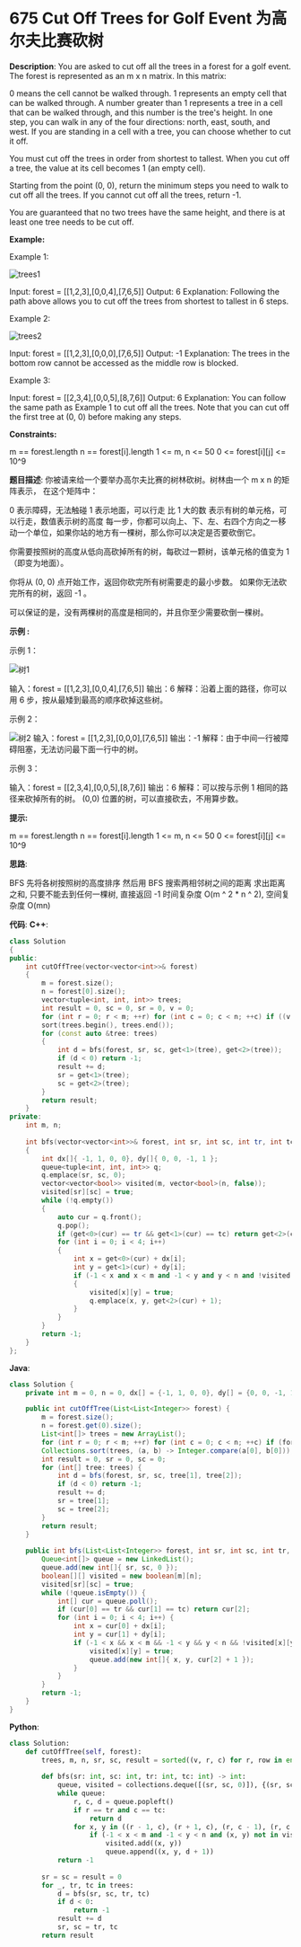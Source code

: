 # 675 Cut Off Trees for Golf Event 为高尔夫比赛砍树

__Description__:
You are asked to cut off all the trees in a forest for a golf event. The forest is represented as an m x n matrix. In this matrix:

0 means the cell cannot be walked through.
1 represents an empty cell that can be walked through.
A number greater than 1 represents a tree in a cell that can be walked through, and this number is the tree's height.
In one step, you can walk in any of the four directions: north, east, south, and west. If you are standing in a cell with a tree, you can choose whether to cut it off.

You must cut off the trees in order from shortest to tallest. When you cut off a tree, the value at its cell becomes 1 (an empty cell).

Starting from the point (0, 0), return the minimum steps you need to walk to cut off all the trees. If you cannot cut off all the trees, return -1.

You are guaranteed that no two trees have the same height, and there is at least one tree needs to be cut off.

__Example:__

Example 1:

![trees1](https://assets.leetcode.com/uploads/2020/11/26/trees1.jpg)

Input: forest = [[1,2,3],[0,0,4],[7,6,5]]
Output: 6
Explanation: Following the path above allows you to cut off the trees from shortest to tallest in 6 steps.

Example 2:

![trees2](https://assets.leetcode.com/uploads/2020/11/26/trees2.jpg)

Input: forest = [[1,2,3],[0,0,0],[7,6,5]]
Output: -1
Explanation: The trees in the bottom row cannot be accessed as the middle row is blocked.

Example 3:

Input: forest = [[2,3,4],[0,0,5],[8,7,6]]
Output: 6
Explanation: You can follow the same path as Example 1 to cut off all the trees.
Note that you can cut off the first tree at (0, 0) before making any steps.

__Constraints:__

m == forest.length
n == forest[i].length
1 <= m, n <= 50
0 <= forest[i][j] <= 10^9

__题目描述__:
你被请来给一个要举办高尔夫比赛的树林砍树。树林由一个 m x n 的矩阵表示， 在这个矩阵中：

0 表示障碍，无法触碰
1 表示地面，可以行走
比 1 大的数 表示有树的单元格，可以行走，数值表示树的高度
每一步，你都可以向上、下、左、右四个方向之一移动一个单位，如果你站的地方有一棵树，那么你可以决定是否要砍倒它。

你需要按照树的高度从低向高砍掉所有的树，每砍过一颗树，该单元格的值变为 1（即变为地面）。

你将从 (0, 0) 点开始工作，返回你砍完所有树需要走的最小步数。 如果你无法砍完所有的树，返回 -1 。

可以保证的是，没有两棵树的高度是相同的，并且你至少需要砍倒一棵树。

__示例 :__

示例 1：

![树1](https://assets.leetcode.com/uploads/2020/11/26/trees1.jpg)

输入：forest = [[1,2,3],[0,0,4],[7,6,5]]
输出：6
解释：沿着上面的路径，你可以用 6 步，按从最矮到最高的顺序砍掉这些树。

示例 2：

![树2](https://assets.leetcode.com/uploads/2020/11/26/trees2.jpg)
输入：forest = [[1,2,3],[0,0,0],[7,6,5]]
输出：-1
解释：由于中间一行被障碍阻塞，无法访问最下面一行中的树。

示例 3：

输入：forest = [[2,3,4],[0,0,5],[8,7,6]]
输出：6
解释：可以按与示例 1 相同的路径来砍掉所有的树。
(0,0) 位置的树，可以直接砍去，不用算步数。

__提示:__

m == forest.length
n == forest[i].length
1 <= m, n <= 50
0 <= forest[i][j] <= 10^9

__思路__:

BFS
先将各树按照树的高度排序
然后用 BFS 搜索两相邻树之间的距离
求出距离之和, 只要不能去到任何一棵树, 直接返回 -1
时间复杂度 O(m ^ 2 * n ^ 2), 空间复杂度 O(mn)

__代码__:
__C++__:

```C++
class Solution 
{
public:
    int cutOffTree(vector<vector<int>>& forest) 
    {
        m = forest.size();
        n = forest[0].size();
        vector<tuple<int, int, int>> trees;
        int result = 0, sc = 0, sr = 0, v = 0;
        for (int r = 0; r < m; ++r) for (int c = 0; c < n; ++c) if ((v = forest[r][c]) > 1) trees.emplace_back(v, r, c);
        sort(trees.begin(), trees.end());
        for (const auto &tree: trees) 
        {
            int d = bfs(forest, sr, sc, get<1>(tree), get<2>(tree));
            if (d < 0) return -1;
            result += d;
            sr = get<1>(tree); 
            sc = get<2>(tree);
        }
        return result;
    }
private:
    int m, n;
    
    int bfs(vector<vector<int>>& forest, int sr, int sc, int tr, int tc) 
    {
        int dx[]{ -1, 1, 0, 0}, dy[]{ 0, 0, -1, 1 };
        queue<tuple<int, int, int>> q;
        q.emplace(sr, sc, 0);
        vector<vector<bool>> visited(m, vector<bool>(n, false));
        visited[sr][sc] = true;
        while (!q.empty()) 
        {
            auto cur = q.front();
            q.pop();
            if (get<0>(cur) == tr && get<1>(cur) == tc) return get<2>(cur);
            for (int i = 0; i < 4; i++) 
            {
                int x = get<0>(cur) + dx[i];
                int y = get<1>(cur) + dy[i];
                if (-1 < x and x < m and -1 < y and y < n and !visited[x][y] and forest[x][y] > 0) 
                {
                    visited[x][y] = true;
                    q.emplace(x, y, get<2>(cur) + 1);
                }
            }
        }
        return -1;
    }
};
```

__Java__:

```Java
class Solution {
    private int m = 0, n = 0, dx[] = {-1, 1, 0, 0}, dy[] = {0, 0, -1, 1};

    public int cutOffTree(List<List<Integer>> forest) {
        m = forest.size();
        n = forest.get(0).size();
        List<int[]> trees = new ArrayList();
        for (int r = 0; r < m; ++r) for (int c = 0; c < n; ++c) if (forest.get(r).get(c) > 1) trees.add(new int[]{ forest.get(r).get(c), r, c });
        Collections.sort(trees, (a, b) -> Integer.compare(a[0], b[0]));
        int result = 0, sr = 0, sc = 0;
        for (int[] tree: trees) {
            int d = bfs(forest, sr, sc, tree[1], tree[2]);
            if (d < 0) return -1;
            result += d;
            sr = tree[1]; 
            sc = tree[2];
        }
        return result;
    }
    
    public int bfs(List<List<Integer>> forest, int sr, int sc, int tr, int tc) {
        Queue<int[]> queue = new LinkedList();
        queue.add(new int[]{ sr, sc, 0 });
        boolean[][] visited = new boolean[m][n];
        visited[sr][sc] = true;
        while (!queue.isEmpty()) {
            int[] cur = queue.poll();
            if (cur[0] == tr && cur[1] == tc) return cur[2];
            for (int i = 0; i < 4; i++) {
                int x = cur[0] + dx[i];
                int y = cur[1] + dy[i];
                if (-1 < x && x < m && -1 < y && y < n && !visited[x][y] && forest.get(x).get(y) > 0) {
                    visited[x][y] = true;
                    queue.add(new int[]{ x, y, cur[2] + 1 });
                }
            }
        }
        return -1;
    }
}
```

__Python__:

```Python
class Solution:
    def cutOffTree(self, forest):
        trees, m, n, sr, sc, result = sorted((v, r, c) for r, row in enumerate(forest) for c, v in enumerate(row) if v > 1), len(forest), len(forest[0]), 0, 0, 0
        
        def bfs(sr: int, sc: int, tr: int, tc: int) -> int:
            queue, visited = collections.deque([(sr, sc, 0)]), {(sr, sc)}
            while queue:
                r, c, d = queue.popleft()
                if r == tr and c == tc:
                    return d
                for x, y in ((r - 1, c), (r + 1, c), (r, c - 1), (r, c + 1)):
                    if (-1 < x < m and -1 < y < n and (x, y) not in visited and forest[x][y]):
                        visited.add((x, y))
                        queue.append((x, y, d + 1))
            return -1
        
        sr = sc = result = 0
        for _, tr, tc in trees:
            d = bfs(sr, sc, tr, tc)
            if d < 0: 
                return -1
            result += d
            sr, sc = tr, tc
        return result
```
